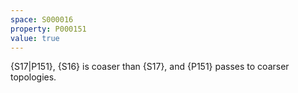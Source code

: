 ```yaml
---
space: S000016
property: P000151
value: true
---
```


{S17|P151}, {S16} is
coaser than {S17}, and {P151} passes to coarser topologies.
